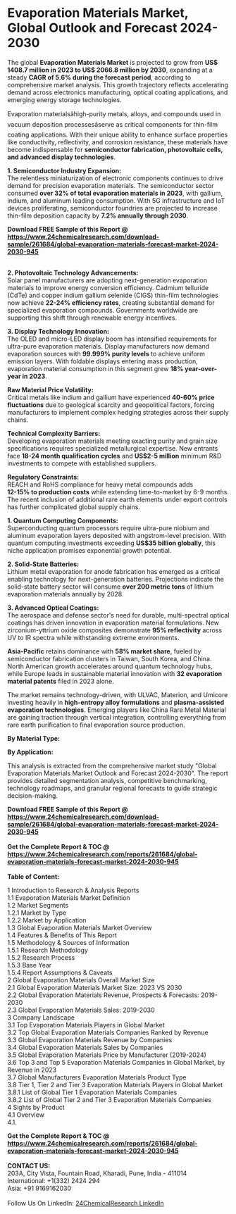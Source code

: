 <h1>Evaporation Materials Market, Global Outlook and Forecast 2024-2030</h1><p>The global <strong>Evaporation Materials Market</strong> is projected to grow from <strong>US$ 1408.7 million in 2023 to US$ 2066.8 million by 2030</strong>, expanding at a steady <strong>CAGR of 5.6% during the forecast period</strong>, according to comprehensive market analysis. This growth trajectory reflects accelerating demand across electronics manufacturing, optical coating applications, and emerging energy storage technologies.</p><p>Evaporation materialsâhigh-purity metals, alloys, and compounds used in vacuum deposition processesâserve as critical components for thin-film coating applications. With their unique ability to enhance surface properties like conductivity, reflectivity, and corrosion resistance, these materials have become indispensable for <strong>semiconductor fabrication, photovoltaic cells, and advanced display technologies</strong>.</p><p><strong>1. Semiconductor Industry Expansion:</strong><br>
The relentless miniaturization of electronic components continues to drive demand for precision evaporation materials. The semiconductor sector consumed <strong>over 32% of total evaporation materials in 2023</strong>, with gallium, indium, and aluminum leading consumption. With 5G infrastructure and IoT devices proliferating, semiconductor foundries are projected to increase thin-film deposition capacity by <strong>7.2% annually through 2030</strong>.</p><div><b>Download FREE Sample of this Report @ 
            <a href="https://www.24chemicalresearch.com/download-sample/261684/global-evaporation-materials-forecast-market-2024-2030-945">
            https://www.24chemicalresearch.com/download-sample/261684/global-evaporation-materials-forecast-market-2024-2030-945</a></b></div><br><p><strong>2. Photovoltaic Technology Advancements:</strong><br>
Solar panel manufacturers are adopting next-generation evaporation materials to improve energy conversion efficiency. Cadmium telluride (CdTe) and copper indium gallium selenide (CIGS) thin-film technologies now achieve <strong>22-24% efficiency rates</strong>, creating substantial demand for specialized evaporation compounds. Governments worldwide are supporting this shift through renewable energy incentives.</p><p><strong>3. Display Technology Innovation:</strong><br>
The OLED and micro-LED display boom has intensified requirements for ultra-pure evaporation materials. Display manufacturers now demand evaporation sources with <strong>99.999% purity levels</strong> to achieve uniform emission layers. With foldable displays entering mass production, evaporation material consumption in this segment grew <strong>18% year-over-year in 2023</strong>.</p><p><strong>Raw Material Price Volatility:</strong><br>
    Critical metals like indium and gallium have experienced <strong>40-60% price fluctuations</strong> due to geological scarcity and geopolitical factors, forcing manufacturers to implement complex hedging strategies across their supply chains.</p><p><strong>Technical Complexity Barriers:</strong><br>
    Developing evaporation materials meeting exacting purity and grain size specifications requires specialized metallurgical expertise. New entrants face <strong>18-24 month qualification cycles</strong> and <strong>US$2-5 million</strong> minimum R&amp;D investments to compete with established suppliers.</p><p><strong>Regulatory Constraints:</strong><br>
    REACH and RoHS compliance for heavy metal compounds adds<br>
    <strong>12-15% to production costs</strong> while extending time-to-market by 6-9 months. The recent inclusion of additional rare earth elements under export controls has further complicated global supply chains.</p><p><strong>1. Quantum Computing Components:</strong><br>
Superconducting quantum processors require ultra-pure niobium and aluminum evaporation layers deposited with angstrom-level precision. With quantum computing investments exceeding <strong>US$35 billion globally</strong>, this niche application promises exponential growth potential.</p><p><strong>2. Solid-State Batteries:</strong><br>
Lithium metal evaporation for anode fabrication has emerged as a critical enabling technology for next-generation batteries. Projections indicate the solid-state battery sector will consume <strong>over 200 metric tons</strong> of lithium evaporation materials annually by 2028.</p><p><strong>3. Advanced Optical Coatings:</strong><br>
The aerospace and defense sector's need for durable, multi-spectral optical coatings has driven innovation in evaporation material formulations. New zirconium-yttrium oxide composites demonstrate <strong>95% reflectivity</strong> across UV to IR spectra while withstanding extreme environments.</p><p><strong>Asia-Pacific</strong> retains dominance with <strong>58% market share</strong>, fueled by semiconductor fabrication clusters in Taiwan, South Korea, and China. North American growth accelerates around quantum technology hubs, while Europe leads in sustainable material innovation with <strong>32 evaporation material patents</strong> filed in 2023 alone.</p><p>The market remains technology-driven, with ULVAC, Materion, and Umicore investing heavily in <strong>high-entropy alloy formulations</strong> and <strong>plasma-assisted evaporation technologies</strong>. Emerging players like China Rare Metal Material are gaining traction through vertical integration, controlling everything from rare earth purification to final evaporation source production.</p><p><strong>By Material Type:</strong></p><p><strong>By Application:</strong></p><p>This analysis is extracted from the comprehensive market study "Global Evaporation Materials Market Outlook and Forecast 2024-2030". The report provides detailed segmentation analysis, competitive benchmarking, technology roadmaps, and granular regional forecasts to guide strategic decision-making.</p><div><b>Download FREE Sample of this Report @ 
            <a href="https://www.24chemicalresearch.com/download-sample/261684/global-evaporation-materials-forecast-market-2024-2030-945">
            https://www.24chemicalresearch.com/download-sample/261684/global-evaporation-materials-forecast-market-2024-2030-945</a></b></div><br><div><b>Get the Complete Report & TOC @ 
            <a href="https://www.24chemicalresearch.com/reports/261684/global-evaporation-materials-forecast-market-2024-2030-945">
            https://www.24chemicalresearch.com/reports/261684/global-evaporation-materials-forecast-market-2024-2030-945</a></b></div><br>
            <b>Table of Content:</b><p>1 Introduction to Research & Analysis Reports<br />
    1.1 Evaporation Materials Market Definition<br />
    1.2 Market Segments<br />
        1.2.1 Market by Type<br />
        1.2.2 Market by Application<br />
    1.3 Global Evaporation Materials Market Overview<br />
    1.4 Features & Benefits of This Report<br />
    1.5 Methodology & Sources of Information<br />
        1.5.1 Research Methodology<br />
        1.5.2 Research Process<br />
        1.5.3 Base Year<br />
        1.5.4 Report Assumptions & Caveats<br />
2 Global Evaporation Materials Overall Market Size<br />
    2.1 Global Evaporation Materials Market Size: 2023 VS 2030<br />
    2.2 Global Evaporation Materials Revenue, Prospects & Forecasts: 2019-2030<br />
    2.3 Global Evaporation Materials Sales: 2019-2030<br />
3 Company Landscape<br />
    3.1 Top Evaporation Materials Players in Global Market<br />
    3.2 Top Global Evaporation Materials Companies Ranked by Revenue<br />
    3.3 Global Evaporation Materials Revenue by Companies<br />
    3.4 Global Evaporation Materials Sales by Companies<br />
    3.5 Global Evaporation Materials Price by Manufacturer (2019-2024)<br />
    3.6 Top 3 and Top 5 Evaporation Materials Companies in Global Market, by Revenue in 2023<br />
    3.7 Global Manufacturers Evaporation Materials Product Type<br />
    3.8 Tier 1, Tier 2 and Tier 3 Evaporation Materials Players in Global Market<br />
        3.8.1 List of Global Tier 1 Evaporation Materials Companies<br />
        3.8.2 List of Global Tier 2 and Tier 3 Evaporation Materials Companies<br />
4 Sights by Product<br />
    4.1 Overview<br />
        4.1.</p><div><b>Get the Complete Report & TOC @ 
            <a href="https://www.24chemicalresearch.com/reports/261684/global-evaporation-materials-forecast-market-2024-2030-945">
            https://www.24chemicalresearch.com/reports/261684/global-evaporation-materials-forecast-market-2024-2030-945</a></b></div><br><b>CONTACT US:</b><br>
            203A, City Vista, Fountain Road, Kharadi, Pune, India - 411014<br>
            International: +1(332) 2424 294<br>
            Asia: +91 9169162030 <br><br>
            Follow Us On LinkedIn: <a href="https://www.linkedin.com/company/24chemicalresearch/">24ChemicalResearch LinkedIn</a>